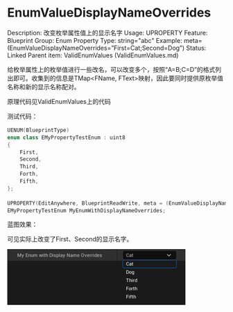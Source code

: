 # EnumValueDisplayNameOverrides

Description: 改变枚举属性值上的显示名字
Usage: UPROPERTY
Feature: Blueprint
Group: Enum Property
Type: string="abc"
Example: meta=(EnumValueDisplayNameOverrides=”First=Cat;Second=Dog”)
Status: Linked
Parent item: ValidEnumValues (ValidEnumValues.md)

给枚举属性上的枚举值进行一些改名，可以改变多个，按照“A=B;C=D”的格式列出即可。收集到的信息是TMap<FName, FText>映射，因此要同时提供原枚举值名称和新的显示名称配对。

原理代码见ValidEnumValues上的代码

测试代码：

```cpp
UENUM(BlueprintType)
enum class EMyPropertyTestEnum : uint8
{
	First,
	Second,
	Third,
	Forth,
	Fifth,
};

UPROPERTY(EditAnywhere, BlueprintReadWrite, meta = (EnumValueDisplayNameOverrides = "First=Cat;Second=Dog"))
EMyPropertyTestEnum MyEnumWithDisplayNameOverrides;
```

蓝图效果：

可见实际上改变了First、Second的显示名字。

![Untitled](EnumValueDisplayNameOverrides/Untitled.png)